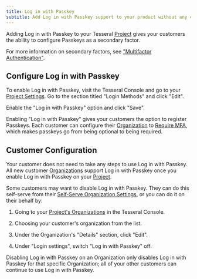 ```yaml
---
title: Log in with Passkey
subtitle: Add Log in with Passkey support to your product without any code
---
```


Adding Log in with Passkey to your Tesseral [Project](/docs/concepts/projects)
gives your customers the ability to configure Passkeys as a secondary factor.

For more information on secondary factors, see ["Multifactor
Authentication"](/docs/features/multifactor-authentication-mfa).

## Configure Log in with Passkey

To enable Log in with Passkey, visit the Tesseral Console and go to your
[Project Settings](https://console.tesseral.com/project-settings). Go to the
section titled "Login Methods" and click "Edit".

Enable the "Log in with Passkey" option and click "Save".

Enabling "Log in with Passkey" gives your customers the option to register
Passkeys. Each customer can configure their
[Organization](/docs/concepts/organizations) to [Require
MFA](/docs/features/multifactor-authentication-mfa), which makes passkeys go
from being optional to being required.

## Customer Configuration

Your customer does not need to take any steps to use Log in with Passkey. All
new customer [Organizations](/docs/concepts/organizations) support Log in with
Passkey once you enable Log in with Passkey on your
[Project](/docs/concepts/projects).

Some customers may want to disable Log in with Passkey. They can do this
self-serve from their [Self-Serve Organization
Settings](/docs/features/self-serve-organization-settings), or you can do it on
their behalf by:

1. Going to your [Project's
   Organizations](https://console.tesseral.com/organizations) in the Tesseral
   Console.

2. Choosing your customer's organization from the list.

3. Under the Organization's "Details" section, click "Edit".

4. Under "Login settings", switch "Log in with Passkey" off.

Disabling Log in with Passkey on an Organization only disables Log in with
Passkey for that specific Organization; all of your other customers can continue
to use Log in with Passkey.
